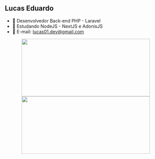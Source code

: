 ## Lucas Eduardo
- 🔭 Desenvolvedor Back-end PHP - Laravel
- 🌱 Estudando NodeJS - NextJS e AdonisJS
- 💬 E-mail: lucas01.dev@gmail.com

<div align="center">
  <a href="https://github.com/rafaballerini">
  <img width="400em" height="180em" src="https://github-readme-stats.vercel.app/api?username=lucas-eedu&show_icons=true&theme=midnight-purple&include_all_commits=true&count_private=true"/>
  <img width="400em" height="180em" src="https://github-readme-stats.vercel.app/api/top-langs/?username=lucas-eedu&layout=compact&langs_count=7&theme=midnight-purple"/>
</div>
